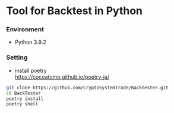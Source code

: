 # Tool for Backtest in Python

### Environment 
- Python 3.9.2


### Setting
- install poetry   
https://cocoatomo.github.io/poetry-ja/

```bash
git clone https://github.com/CryptoSystemTrade/BackTester.git
cd BackTester
poetry install
poetry shell
```
